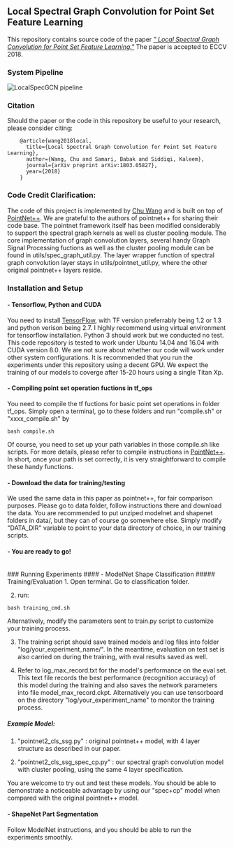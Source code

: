 ## Local Spectral Graph Convolution for Point Set Feature Learning
This repository contains source code of the paper [*"
Local Spectral Graph Convolution for Point Set Feature Learning."*](https://arxiv.org/abs/1803.05827) The paper is accepted to ECCV 2018. 

### System Pipeline
![LocalSpecGCN pipeline](http://www.cim.mcgill.ca/~chuwang/files/LocalSpecGCN/framework.png)

### Citation
Should the paper or the code in this repository be useful to your research, please consider citing:

        @article{wang2018local,
          title={Local Spectral Graph Convolution for Point Set Feature Learning},
          author={Wang, Chu and Samari, Babak and Siddiqi, Kaleem},
          journal={arXiv preprint arXiv:1803.05827},
          year={2018}
        }


### **Code Credit Clarification:**
The code of this project is implemented by <a href="http://www.cim.mcgill.ca/~chuwang/index.html">Chu Wang</a> 
and is built on top of <a href="https://github.com/charlesq34/pointnet2">PointNet++</a>. We are grateful to the authors of pointnet++ for sharing their code base. The pointnet framework itself has been modified considerably to support the spectral graph kernels as well as cluster pooling module. The core implementation of graph convolution layers, several handy Graph Signal Processing fuctions as well as the cluster pooling module can be found in utils/spec_graph_util.py. The layer wrapper function of spectral graph convolution layer stays in utils/pointnet_util.py, where the other original pointnet++ layers reside. <br/>


### Installation and Setup
#### - Tensorflow, Python and CUDA
You need to install <a href="https://www.tensorflow.org/install/">TensorFlow</a>, with TF version preferrably being 1.2 or 1.3 and python verison being 2.7. I highly recommend using virtual environment for tensorflow installation. Python 3 should work but we conducted no test. This code repository is tested to work under Ubuntu 14.04 and 16.04 with CUDA version 8.0. We are not sure about whether our code will work under other system configurations. It is recommended that you run the experiments under this repository using a decent GPU. We expect the training of our models to coverge after 15-20 hours using a single Titan Xp.

#### - Compiling point set operation fuctions in tf_ops
You need to compile the tf fuctions for basic point set operations in folder tf_ops. Simply open a terminal, go to these folders and run "compile.sh" or "xxxx_compile.sh" by 
```
bash compile.sh
```
Of course, you need to set up your path variables in those compile.sh like scripts. For more details, please refer to compile instructions in <a href="https://github.com/charlesq34/pointnet2">PointNet++</a>. In short, once your path is set correctly, it is very straightforward to compile these handy functions. 

#### - Download the data for training/testing
We used the same data in this paper as pointnet++, for fair comparison purposes. Please go to data folder, follow instructions there and download the data. You are recommended to put unziped modelnet and shapenet folders in data/, but they can of course go somewhere else. Simply modify "DATA_DIR" variable to point to your data directory of choice, in our training scripts.

#### - You are ready to go!

<br/>
### Running Experiments
#### - ModelNet Shape Classification
##### Training/Evaluation
1. Open terminal. Go to classification folder.

2. run:
```
bash training_cmd.sh
```
Alternatively, modify the parameters sent to train.py script to customize your training process.

3. The training script should save trained models and log files into folder "log/your_experiment_name/". In the meantime, evaluation on test set is also carried on during the training, with eval results saved as well.

4. Refer to log_max_record.txt for the model's performance on the eval set. This text file records the best performance (recognition accuracy) of this model during the training and also saves the network parameters into file model_max_record.ckpt. Alternatively you can use tensorboard on the directory "log/your_experiment_name" to monitor the training process. 

##### Example Model: 
1. "pointnet2_cls_ssg.py" : original pointnet++ model, with 4 layer structure as described in our paper.

2. "pointnet2_cls_ssg_spec_cp.py" : our spectral graph convolution model with cluster pooling, using the same 4 layer specification.

You are welcome to try out and test these models. You should be able to demonstrate a noticeable advantage by using our "spec+cp" model when compared with the original pointnet++ model. 

#### - ShapeNet Part Segmentation
Follow ModelNet instructions, and you should be able to run the experiments smoothly. 


